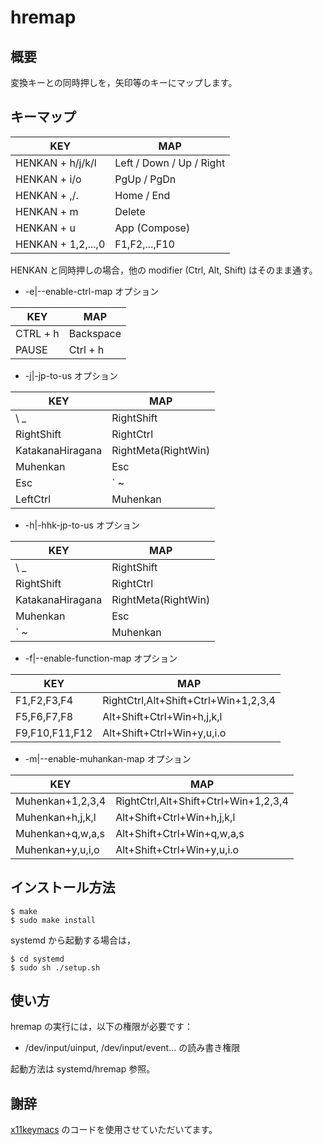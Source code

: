 # hremap

## 概要

変換キーとの同時押しを，矢印等のキーにマップします。

## キーマップ

| KEY                | MAP                      |
|--------------------|--------------------------|
| HENKAN + h/j/k/l   | Left / Down / Up / Right |
| HENKAN + i/o       | PgUp / PgDn              |
| HENKAN + ,/.       | Home / End               |
| HENKAN + m         | Delete                   |
| HENKAN + u         | App (Compose)            |
| HENKAN + 1,2,...,0 | F1,F2,...,F10            |

HENKAN と同時押しの場合，他の modifier (Ctrl, Alt, Shift) はそのまま通す。

- -e|--enable-ctrl-map オプション

| KEY      | MAP       |
|----------|-----------|
| CTRL + h | Backspace |
| PAUSE    | Ctrl + h  |

- -j|-jp-to-us オプション

| KEY              | MAP                 |
|------------------|---------------------|
| \ _              | RightShift          |
| RightShift       | RightCtrl           |
| KatakanaHiragana | RightMeta(RightWin) |
| Muhenkan         | Esc                 |
| Esc              | ` ~                 |
| LeftCtrl         | Muhenkan            |

- -h|-hhk-jp-to-us オプション

| KEY              | MAP                 |
|------------------|---------------------|
| \ _              | RightShift          |
| RightShift       | RightCtrl           |
| KatakanaHiragana | RightMeta(RightWin) |
| Muhenkan         | Esc                 |
| ` ~              | Muhenkan            |

- -f|--enable-function-map オプション

| KEY              | MAP                                      |
|------------------|------------------------------------------|
| F1,F2,F3,F4      | RightCtrl,Alt+Shift+Ctrl+Win+1,2,3,4     |
| F5,F6,F7,F8      | Alt+Shift+Ctrl+Win+h,j,k,l               |
| F9,F10,F11,F12   | Alt+Shift+Ctrl+Win+y,u,i.o               |

- -m|--enable-muhankan-map オプション

| KEY              | MAP                                      |
|------------------|------------------------------------------|
| Muhenkan+1,2,3,4 | RightCtrl,Alt+Shift+Ctrl+Win+1,2,3,4     |
| Muhenkan+h,j,k,l | Alt+Shift+Ctrl+Win+h,j,k,l               |
| Muhenkan+q,w,a,s | Alt+Shift+Ctrl+Win+q,w,a,s               |
| Muhenkan+y,u,i,o | Alt+Shift+Ctrl+Win+y,u,i.o               |

## インストール方法

```
$ make
$ sudo make install
```

systemd から起動する場合は，

```
$ cd systemd
$ sudo sh ./setup.sh
```

## 使い方

hremap の実行には，以下の権限が必要です：

  - /dev/input/uinput, /dev/input/event... の読み書き権限

起動方法は systemd/hremap 参照。

## 謝辞

[x11keymacs](http://yashiromann.sakura.ne.jp/x11keymacs/) のコードを使用させていただいてます。
